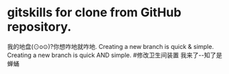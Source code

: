# gitskills for clone from GitHub repository.
我的地盘(⊙o⊙)?你想咋地就咋地.
Creating a new branch is quick & simple.
Creating a new branch is quick AND simple.
#修改卫生间装置
我来了--知了是蝉蛹
